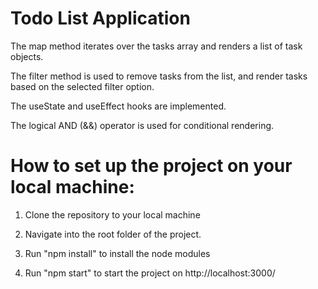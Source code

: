# Todo List Application

The map method iterates over the tasks array and renders a list of task objects.

The filter method is used to remove tasks from the list, and render tasks based on the selected filter option.

The useState and useEffect hooks are implemented.

The logical AND (&&) operator is used for conditional rendering.

# How to set up the project on your local machine:

1. Clone the repository to your local machine

2. Navigate into the root folder of the project.

3. Run "npm install" to install the node modules

4. Run "npm start" to start the project on http://localhost:3000/

